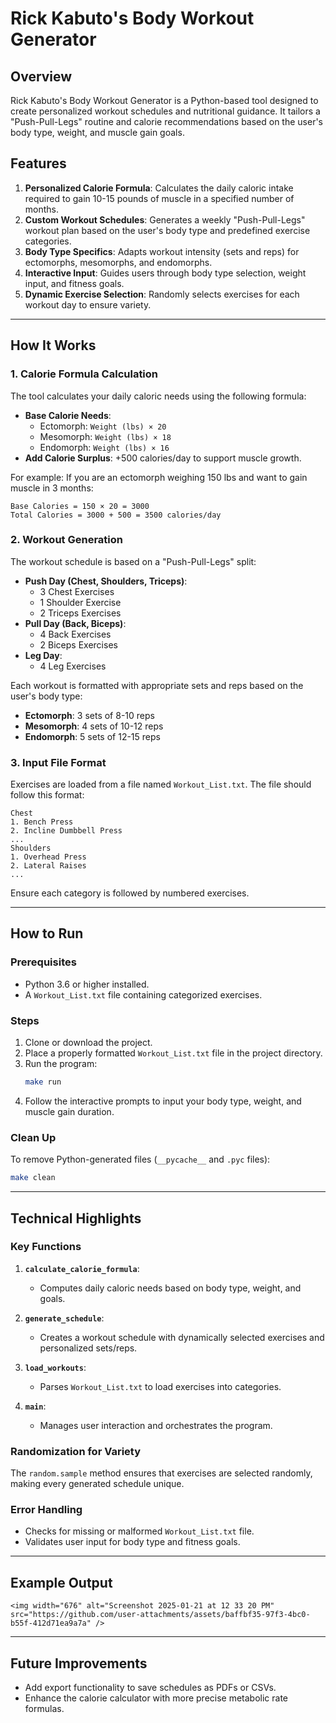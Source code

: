 
# Rick Kabuto's Body Workout Generator

## Overview
Rick Kabuto's Body Workout Generator is a Python-based tool designed to create personalized workout schedules and nutritional guidance. It tailors a "Push-Pull-Legs" routine and calorie recommendations based on the user's body type, weight, and muscle gain goals.

## Features
1. **Personalized Calorie Formula**: Calculates the daily caloric intake required to gain 10-15 pounds of muscle in a specified number of months.
2. **Custom Workout Schedules**: Generates a weekly "Push-Pull-Legs" workout plan based on the user's body type and predefined exercise categories.
3. **Body Type Specifics**: Adapts workout intensity (sets and reps) for ectomorphs, mesomorphs, and endomorphs.
4. **Interactive Input**: Guides users through body type selection, weight input, and fitness goals.
5. **Dynamic Exercise Selection**: Randomly selects exercises for each workout day to ensure variety.

---

## How It Works

### 1. **Calorie Formula Calculation**
The tool calculates your daily caloric needs using the following formula:
- **Base Calorie Needs**: 
  - Ectomorph: `Weight (lbs) × 20`
  - Mesomorph: `Weight (lbs) × 18`
  - Endomorph: `Weight (lbs) × 16`
- **Add Calorie Surplus**: +500 calories/day to support muscle growth.

For example:
If you are an ectomorph weighing 150 lbs and want to gain muscle in 3 months:
```
Base Calories = 150 × 20 = 3000
Total Calories = 3000 + 500 = 3500 calories/day
```

### 2. **Workout Generation**
The workout schedule is based on a "Push-Pull-Legs" split:
- **Push Day (Chest, Shoulders, Triceps)**:
  - 3 Chest Exercises
  - 1 Shoulder Exercise
  - 2 Triceps Exercises
- **Pull Day (Back, Biceps)**:
  - 4 Back Exercises
  - 2 Biceps Exercises
- **Leg Day**:
  - 4 Leg Exercises

Each workout is formatted with appropriate sets and reps based on the user's body type:
- **Ectomorph**: 3 sets of 8-10 reps
- **Mesomorph**: 4 sets of 10-12 reps
- **Endomorph**: 5 sets of 12-15 reps

### 3. **Input File Format**
Exercises are loaded from a file named `Workout_List.txt`. The file should follow this format:
```
Chest
1. Bench Press
2. Incline Dumbbell Press
...
Shoulders
1. Overhead Press
2. Lateral Raises
...
```
Ensure each category is followed by numbered exercises.

---

## How to Run

### Prerequisites
- Python 3.6 or higher installed.
- A `Workout_List.txt` file containing categorized exercises.

### Steps
1. Clone or download the project.
2. Place a properly formatted `Workout_List.txt` file in the project directory.
3. Run the program:
   ```bash
   make run
   ```
4. Follow the interactive prompts to input your body type, weight, and muscle gain duration.

### Clean Up
To remove Python-generated files (`__pycache__` and `.pyc` files):
```bash
make clean
```

---

## Technical Highlights

### Key Functions
1. **`calculate_calorie_formula`**:
   - Computes daily caloric needs based on body type, weight, and goals.

2. **`generate_schedule`**:
   - Creates a workout schedule with dynamically selected exercises and personalized sets/reps.

3. **`load_workouts`**:
   - Parses `Workout_List.txt` to load exercises into categories.

4. **`main`**:
   - Manages user interaction and orchestrates the program.

### Randomization for Variety
The `random.sample` method ensures that exercises are selected randomly, making every generated schedule unique.

### Error Handling
- Checks for missing or malformed `Workout_List.txt` file.
- Validates user input for body type and fitness goals.

---

## Example Output
```
<img width="676" alt="Screenshot 2025-01-21 at 12 33 20 PM" src="https://github.com/user-attachments/assets/baffbf35-97f3-4bc0-b55f-412d71ea9a7a" />

```

---



## Future Improvements
- Add export functionality to save schedules as PDFs or CSVs.
- Enhance the calorie calculator with more precise metabolic rate formulas.


